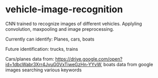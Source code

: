 # vehicle-image-recognition

CNN trained to recognize images of different vehicles. Applyling convolution, maxpooling and image preprocessing. 

Currently can identify: Planes, cars, boats

Future identification: trucks, trains

Cars/planes data from: https://drive.google.com/open?id=1dbcWabr3Xrr4JvuG0VxTiweGzHn-YYvW,
boats data from google images searching various keywords

